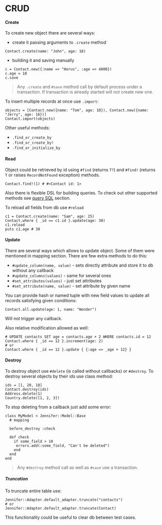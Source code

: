 # CRUD

#### Create

To create new object there are several ways:

- create it passing arguments to `.create` method

```crystal
Contact.create(name: "John", age: 18)
```

- building it and saving manually

```crystal
c = Contact.new({:name => "Horus", :age => 4000})
c.age = 18
c.save
```

> Any `.create` and `#save` method call by default process under a transaction. If transaction is already started will not create new one.

To insert multiple records at once use `.import`:

```crystal
objects = [Contact.new({name: "Tom", age: 18}), Contact.new({name: "Jerry", age: 16})]
Contact.import(objects)
```

Other useful methods:

- `.find_or_create_by`
- `.find_or_create_by!`
- `.find_or_initialize_by`

#### Read

Object could be retrieved by id using `#find` (returns `T?`) and `#find!` (returns `T` or raises `RecordNotFound` exception) methods.

```crystal
Contact.find!(1) # #<Contact id: 1>
```

Also there is flexible DSL for building queries. To check out other supported methods see [query SQL](./query_dsl.md) section.

To reload all fields from db use `#reload`

```crystal
c1 = Contact.create(name: "Sam", age: 25)
Contact.where { _id == c1.id }.update(age: 30)
c1.reload
puts c1.age # 30
```

#### Update

There are several ways which allows to update object. Some of them were mentioned in mapping section. There are few extra methods to do this:
- `#update_column(name, value)` - sets directly attribute and store it to db without any callback
- `#update_columns(values)` - same for several ones
- `#set_attributes(values)` - just set attributes
- `#set_attribute(name, value)` - set attribute by given name

You can provide hash or named tuple with new field values to update all records satisfying given conditions:
```crystal
Contact.all.update(age: 1, name: "Wonder")
```

Will not trigger any callback.

Also relative modification allowed as well:

```crystal
# UPDATE contacts SET age = contacts.age + 2 WHERE contacts.id = 12
Contact.where { _id == 12 }.increment(age: 2)
# or
Contact.where { _id == 12 }.update { {:age => _age + 12} }
```

#### Destroy

To destroy object use `#delete` (is called without callbacks) or `#destroy`. To destroy several objects by their ids use class method:

```crystal
ids = [1, 20, 18]
Contact.destroy(ids)
Address.delete(1)
Country.delete([1, 2, 3])
```

To stop deleting from a callback just add some error:

```crystal
class MyModel < Jennifer::Model::Base
  # mapping

  before_destroy :check

  def check
    if some_field > 10
     errors.add(:some_field, "Can't be deleted")
    end
  end
end
```
> Any `#destroy` method call as well as `#save` use a transaction.

##### Truncation

To truncate entire table use:
```crystal
Jennifer::Adapter.default_adapter.truncate("contacts")
# or
Jennifer::Adapter.default_adapter.truncate(Contact)
```

This functionality could be useful to clear db between test cases.
